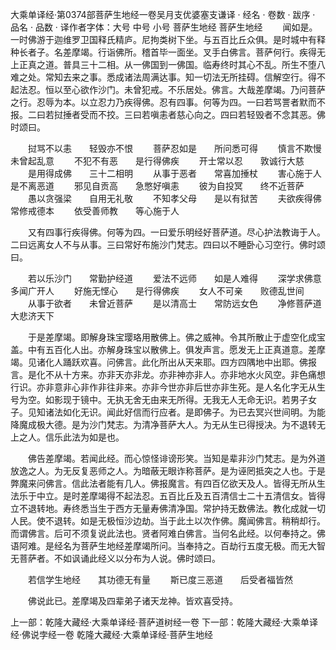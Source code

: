 大乘单译经·第0374部菩萨生地经一卷吴月支优婆塞支谦译
· 经名 · 卷数 · 跋序
· 品名 · 品数 · 译作者字体：大号 中号 小号
菩萨生地经
菩萨生地经
　　闻如是。一时佛游于迦维罗卫国释氏精庐。尼拘类树下坐。与五百比丘众俱。是时城中有释种长者子。名差摩竭。行诣佛所。稽首毕一面坐。叉手白佛言。菩萨何行。疾得无上正真之道。普具三十二相。从一佛国到一佛国。临寿终时其心不乱。所生不堕八难之处。常知去来之事。悉成诸法周满达事。知一切法无所挂碍。信解空行。得不起法忍。恒以至心欲作沙门。未曾犯戒。不乐居处。佛言。大哉差摩竭。乃问菩萨之行。忍辱为本。以立忍力乃疾得佛。忍有四事。何等为四。一曰若骂詈者默而不报。二曰若挝捶者受而不挍。三曰若嗔恚者慈心向之。四曰若轻毁者不念其恶。佛时颂曰。

　　挝骂不以恚　　轻毁亦不恨
　　菩萨忍如是　　所问悉可得
　　慎言不欺慢　　未曾起乱意
　　不犯不有恶　　是行得佛疾
　　开士常以忍　　敦诚行大慈
　　是用得成佛　　三十二相明
　　从事于恶者　　常喜加捶杖
　　害心施于人　　是不离恶道
　　邪见自贡高　　急憋好嗔恚
　　彼为自投冥　　终不近菩萨
　　愚以贪强梁　　自用无礼敬
　　不知孝父母　　是以有狱苦
　　夫欲疾得佛　　常修戒德本
　　依受善师教　　等心施于人

　　又有四事行疾得佛。何等为四。一曰爱乐明经好菩萨道。尽心护法教诲于人。二曰远离女人不与从事。三曰常好布施沙门梵志。四曰以不睡卧心习空行。佛时颂曰。

　　若以乐沙门　　常勤护经道
　　爱法不远师　　如是人难得
　　深学求佛意　　多闻广开人
　　好施无悭心　　是行得佛疾
　　女人不可亲　　败德乱世间
　　从事于欲者　　未曾近菩萨
　　是以清高士　　常防远女色
　　净修菩萨道　　大悲济天下

　　于是差摩竭。即解身珠宝璎珞用散佛上。佛之威神。令其所散止于虚空化成宝盖。中有五百化人出。亦解身珠宝以散佛上。俱发声言。愿发无上正真道意。差摩竭。见诸化人踊跃欢喜。问佛言。此化所出从天来耶。四方四隅地中出耶。佛报言。是化不从十方来。亦非天亦非龙。亦非神亦非人。亦非地水火风空。非色痛想行识。亦非意非心非作非往非来。亦非今世亦非后世亦非生死。是人名化字无从生号为空。如影现于镜中。无执无舍无由来无所得。无我无人无命无识。若男子女子。见知诸法如化无识。闻此好信而行应者。是即佛子。为已去冥兴世间明。为能降魔成极大德。是为沙门梵志。为清净菩萨大人。为无从生已得授决。为不退转无上之人。信乐此法为如是也。

　　佛告差摩竭。若闻此经。而心惊怪诽谤形笑。当知是辈非沙门梵志。是为外道放逸之人。为无反复恶师之人。为暗蔽无眼诈称菩萨。是为诬罔抵突之人也。于是弊魔来问佛言。信此法者能有几人。佛报魔言。有四百亿欲天及人。皆得无所从生法乐于中立。是时差摩竭得不起法忍。五百比丘及五百清信士二十五清信女。皆得立不退转地。寿终悉当生于西方无量寿佛清净国。常护持无数佛法。教化成就一切人民。使不退转。如是无极恒沙边劫。当于此土以次作佛。魔闻佛言。稍稍却行。而谓佛言。后可不须复说此法也。贤者阿难白佛言。当何名此经。以何奉持之。佛语阿难。是经名为菩萨生地经差摩竭所问。当奉持之。百劫行五度无极。而无大智无菩萨者。不如讽诵此经义以分布为人说。佛时颂曰。

　　若信学生地经　　其功德无有量
　　斯已度三恶道　　后受者福皆然

　　佛说此已。差摩竭及四辈弟子诸天龙神。皆欢喜受持。

上一部：乾隆大藏经·大乘单译经·菩萨道树经一卷
下一部：乾隆大藏经·大乘单译经·佛说孛经一卷
乾隆大藏经·大乘单译经·菩萨生地经